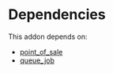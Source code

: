 # Dependencies

This addon depends on:

- [point_of_sale](https://github.com/bringout/oca-ocb-sale)
- [queue_job](https://github.com/bringout/oca-technical)
